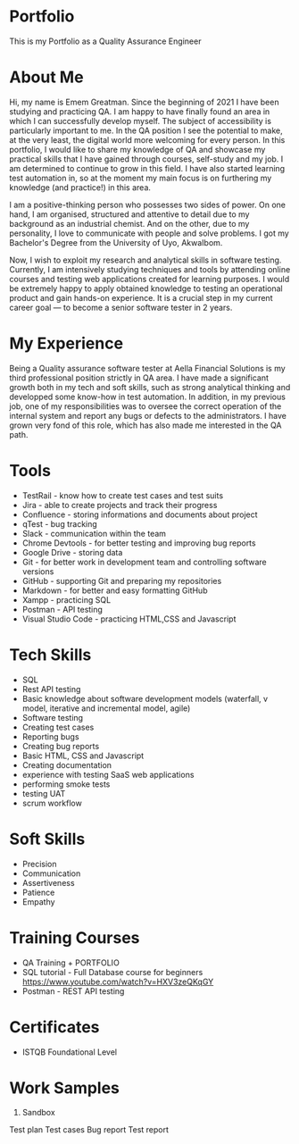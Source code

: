 # Portfolio
This is my Portfolio as a Quality Assurance Engineer

# About Me

Hi, my name is Emem Greatman. Since the beginning of 2021 I have been studying and practicing QA. I am happy to have finally found an area in which I can successfully develop myself. The subject of accessibility is particularly important to me. In the QA position I see the potential to make, at the very least, the digital world more welcoming for every person. In this portfolio, I would like to share my knowledge of QA and showcase my practical skills that I have gained through courses, self-study and my job. I am determined to continue to grow in this field. I have also started learning test automation in, so at the moment my main focus is on furthering my knowledge (and practice!) in this area.

I am a positive-thinking person who possesses two sides of power. On one hand, I am organised, structured and attentive to detail due to my background as an industrial chemist. And on the other, due to my personality, I love to communicate with people and solve problems. I got my Bachelor's Degree from the University of Uyo, AkwaIbom.

Now, I wish to exploit my research and analytical skills in software testing. Currently, I am intensively studying techniques and tools by attending online courses and testing web applications created for learning purposes.
I would be extremely happy to apply obtained knowledge to testing an operational product and gain hands-on experience. It is a crucial step in my current career goal — to become a senior software tester in 2 years.

 # My Experience

Being a Quality assurance software tester at Aella Financial Solutions is my third professional position strictly in QA area. I have made a significant growth both in my tech and soft skills, such as strong analytical thinking and developped some know-how in test automation. In addition, in my previous job, one of my responsibilities was to oversee the correct operation of the internal system and report any bugs or defects to the administrators. I have grown very fond of this role, which has also made me interested in the QA path.

# Tools
- TestRail - know how to create test cases and test suits
- Jira - able to create projects and track their progress
- Confluence - storing informations and documents about project
- qTest - bug tracking
- Slack - communication within the team
- Chrome Devtools - for better testing and improving bug reports
- Google Drive - storing data
- Git - for better work in development team and controlling software versions
- GitHub - supporting Git and preparing my repositories
- Markdown - for better and easy formatting GitHub
- Xampp - practicing SQL
- Postman - API testing
- Visual Studio Code - practicing HTML,CSS and Javascript

# Tech Skills 

- SQL
- Rest API testing
- Basic knowledge about software development models (waterfall, v model, iterative and incremental model, agile)
- Software testing
- Creating test cases
- Reporting bugs
- Creating bug reports
- Basic HTML, CSS and Javascript
- Creating documentation
- experience with testing SaaS web applications
- performing smoke tests
- testing UAT
- scrum workflow

# Soft Skills

- Precision
- Communication
- Assertiveness
- Patience
- Empathy

# Training Courses
- QA Training + PORTFOLIO
- SQL tutorial - Full Database course for beginners https://www.youtube.com/watch?v=HXV3zeQKqGY
- Postman - REST API testing

# Certificates

- ISTQB Foundational Level

# Work Samples
1.  Sandbox

Test plan
Test cases
Bug report
Test report
